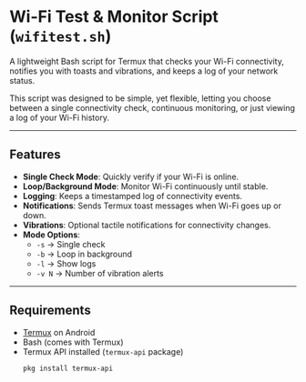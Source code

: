 # Wi-Fi Test & Monitor Script (`wifitest.sh`)

A lightweight Bash script for Termux that checks your Wi-Fi connectivity, notifies you with toasts and vibrations, and keeps a log of your network status.

This script was designed to be simple, yet flexible, letting you choose between a single connectivity check, continuous monitoring, or just viewing a log of your Wi-Fi history.

---

## Features

- **Single Check Mode**: Quickly verify if your Wi-Fi is online.
- **Loop/Background Mode**: Monitor Wi-Fi continuously until stable.
- **Logging**: Keeps a timestamped log of connectivity events.
- **Notifications**: Sends Termux toast messages when Wi-Fi goes up or down.
- **Vibrations**: Optional tactile notifications for connectivity changes.
- **Mode Options**:
  - `-s` → Single check  
  - `-b` → Loop in background  
  - `-l` → Show logs  
  - `-v N` → Number of vibration alerts

---

## Requirements

- [Termux](https://termux.com/) on Android
- Bash (comes with Termux)
- Termux API installed (`termux-api` package)
  ```bash
  pkg install termux-api
